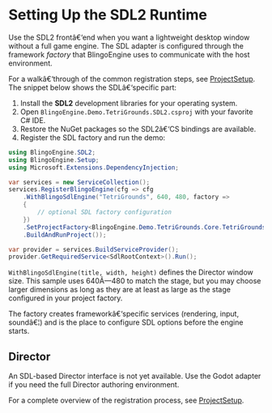 ﻿# Setting Up the SDL2 Runtime

Use the SDL2 frontâ€‘end when you want a lightweight desktop window without a
full game engine. The SDL adapter is configured through the framework
*factory* that BlingoEngine uses to communicate with the host environment.

For a walkâ€‘through of the common registration steps, see
[ProjectSetup](ProjectSetup.md). The snippet below shows the SDLâ€‘specific
part:

1. Install the **SDL2** development libraries for your operating system.
2. Open `BlingoEngine.Demo.TetriGrounds.SDL2.csproj` with your favorite C# IDE.
3. Restore the NuGet packages so the SDL2â€‘CS bindings are available.
4. Register the SDL factory and run the demo:

```csharp
using BlingoEngine.SDL2;
using BlingoEngine.Setup;
using Microsoft.Extensions.DependencyInjection;

var services = new ServiceCollection();
services.RegisterBlingoEngine(cfg => cfg
    .WithBlingoSdlEngine("TetriGrounds", 640, 480, factory =>
    {
        // optional SDL factory configuration
    })
    .SetProjectFactory<BlingoEngine.Demo.TetriGrounds.Core.TetriGroundsProjectFactory>()
    .BuildAndRunProject());

var provider = services.BuildServiceProvider();
provider.GetRequiredService<SdlRootContext>().Run();
```
`WithBlingoSdlEngine(title, width, height)` defines the Director window size. This sample uses 640Ã—480 to match the stage, but you may choose larger dimensions as long as they are at least as large as the stage configured in your project factory.

The factory creates frameworkâ€‘specific services (rendering, input, soundâ€¦) and
is the place to configure SDL options before the engine starts.

## Director

An SDL-based Director interface is not yet available. Use the Godot adapter if
you need the full Director authoring environment.

For a complete overview of the registration process, see
[ProjectSetup](ProjectSetup.md).

